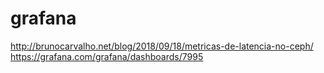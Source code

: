 # grafana
http://brunocarvalho.net/blog/2018/09/18/metricas-de-latencia-no-ceph/
https://grafana.com/grafana/dashboards/7995
